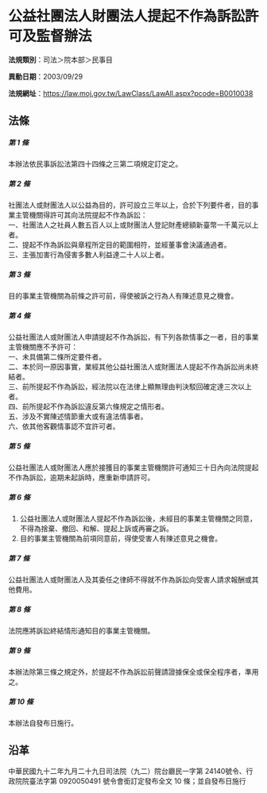 # 公益社團法人財團法人提起不作為訴訟許可及監督辦法



**法規類別**：司法＞院本部＞民事目

**異動日期**：2003/09/29  

**法規網址**：https://law.moj.gov.tw/LawClass/LawAll.aspx?pcode=B0010038



## 法條
##### 第 1 條
本辦法依民事訴訟法第四十四條之三第二項規定訂定之。

##### 第 2 條
社團法人或財團法人以公益為目的，許可設立三年以上，合於下列要件者，目的事業主管機關得許可其向法院提起不作為訴訟：  
一、社團法人之社員人數五百人以上或財團法人登記財產總額新臺幣一千萬元以上者。  
二、提起不作為訴訟與章程所定目的範圍相符，並經董事會決議通過者。  
三、主張加害行為侵害多數人利益達二十人以上者。

##### 第 3 條
目的事業主管機關為前條之許可前，得使被訴之行為人有陳述意見之機會。

##### 第 4 條
公益社團法人或財團法人申請提起不作為訴訟，有下列各款情事之一者，目的事業主管機關應不予許可：  
一、未具備第二條所定要件者。  
二、本於同一原因事實，業經其他公益社團法人或財團法人提起不作為訴訟尚未終結者。  
三、前所提起不作為訴訟，經法院以在法律上顯無理由判決駁回確定達三次以上者。  
四、前所提起不作為訴訟違反第六條規定之情形者。  
五、涉及不實陳述情節重大或有違法情事者。  
六、依其他客觀情事認不宜許可者。

##### 第 5 條
公益社團法人或財團法人應於接獲目的事業主管機關許可通知三十日內向法院提起不作為訴訟，逾期未起訴時，應重新申請許可。

##### 第 6 條
1. 公益社團法人或財團法人提起不作為訴訟後，未經目的事業主管機關之同意，不得為捨棄、撤回、和解、提起上訴或再審之訴。
1. 目的事業主管機關為前項同意前，得使受害人有陳述意見之機會。

##### 第 7 條
公益社團法人或財團法人及其委任之律師不得就不作為訴訟向受害人請求報酬或其他費用。

##### 第 8 條
法院應將訴訟終結情形通知目的事業主管機關。

##### 第 9 條
本辦法除第三條之規定外，於提起不作為訴訟前聲請證據保全或保全程序者，準用之。

##### 第 10 條
本辦法自發布日施行。

## 沿革
中華民國九十二年九月二十九日司法院（九二）院台廳民一字第 24140號令、行政院院臺法字第 0920050491 號令會銜訂定發布全文 10 條；並自發布日施行
